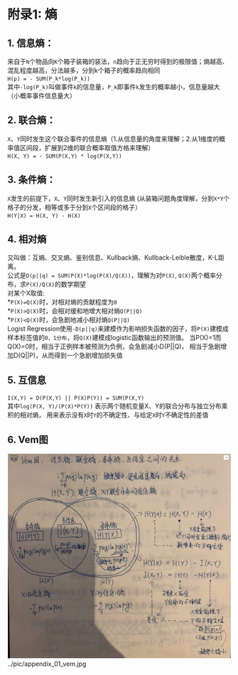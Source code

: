 # 附录1: 熵

## 1. 信息熵：
来自于`N`个物品向`K`个箱子装箱的装法，`n`趋向于正无穷时得到的极限值；熵越高、混乱程度越高，分法越多，分到k个箱子的概率趋向相同<br/>
`H(p) = - SUM(P_k*log(P_k))`<br/>
其中`-log(P_k)`叫做事件`k`的信息量，`P_k`即事件`k`发生的概率越小，信息量越大（小概率事件信息量大）

## 2. 联合熵：
`X`、`Y`同时发生这个联合事件的信息熵（1.从信息量的角度来理解；2.从1维度的概率值区间段，扩展到2维的联合概率取值方格来理解）<br/>
`H(X, Y) = - SUM(P(X,Y) * log(P(X,Y))`

## 3. 条件熵：
`X`发生的前提下，`X`、`Y`同时发生新引入的信息熵 (从装箱问题角度理解，分到`X*Y`个格子的分发，相等或多于分到`X`个区间段的格子）<br/>
`H(Y|X) = H(X, Y) - H(X)`

## 4. 相对熵
又叫做：互熵、交叉熵、鉴别信息、Kullback熵、Kullback-Leible散度，K-L距离。<br/>
公式是`D(p||q) = SUM(P(X)*log(P(X)/Q(X))`，理解为对`P(X)`, `Q(X)`两个概率分布，求`P(X)/Q(X)`的数学期望<br/>
对某个X取值: <br/>
*`P(X)=Q(X)`时，对相对熵的贡献程度为`0`<br/>
*`P(X)>Q(X)`时，会相对缓和地增大相对熵`Q(P||Q)`<br/>
*`P(X)<Q(X)`时，会急剧地减小相对熵`Q(P||Q)`<br/>
Logist Regression使用`-D(p||q)`来建模作为影响损失函数的因子，将`P(X)`建模成样本标签值的`0，1分布`，将`Q(X)`建模成logistic函数输出的预测值。
当P(X)=1而Q(X)=0时，相当于正例样本被预测为负例，会急剧减小D(P||Q)， 相当于急剧增加D(Q||P)，从而得到一个急剧增加损失值

## 5. 互信息
`I(X,Y) = D(P(X,Y) || P(X)P(Y)) = SUM(P(X,Y)`<br/>
其中`log(P(X, Y)/(P(X)*P(Y))` 表示两个随机变量X、Y的联合分布与独立分布乘积的相对熵，
用来表示没有`X`时`Y`的不确定性、与给定`X`时`Y`不确定性的差值

## 6. Vem图
![../pic/appendix_01_vem.jpg](../pic/appendix_01_vem.jpg)<br/>
../pic/appendix_01_vem.jpg<br/>

